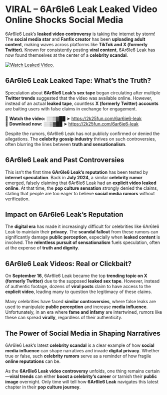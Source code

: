 # VIRAL – 6Ar6Ie6 Leak Leaked Video Online Shocks Social Media 

6Ar6Ie6 Leak’s **leaked video controversy** is taking the internet by storm! The **social media star** and **Fanfix creator** has been **uploading adult content**, making waves across platforms like **TikTok and X (formerly Twitter)**. Known for consistently posting **viral content**, 6Ar6Ie6 Leak has now found themselves at the center of a **celebrity scandal**.  

[![Watch Leaked Video.](https://miro.medium.com/v2/resize:fit:828/format:webp/1*cilzJN44JGOrTw9NJCrNHA.gif "Watch Leaked Video")](https://2k25fun.com/6ar6ie6-leak)

## **6Ar6Ie6 Leak Leaked Tape: What’s the Truth?**  
Speculation about **6Ar6Ie6 Leak’s sex tape** began circulating after multiple **Twitter trends** suggested that the video was available online. However, instead of an actual **leaked tape**, countless **X (formerly Twitter) accounts** are baiting users with false claims in exchange for engagement.  

🔹 **Watch the video:** ░░▒▓██ ➤ https://2k25fun.com/6ar6ie6-leak  
🔹 **Download now:** ░░▒▓██ ➤ https://2k25fun.com/6ar6ie6-leak  

Despite the rumors, 6Ar6Ie6 Leak has not publicly confirmed or denied the allegations. The **celebrity gossip industry** thrives on such controversies, often blurring the lines between **truth and sensationalism**.  

## **6Ar6Ie6 Leak and Past Controversies**  
This isn’t the first time **6Ar6Ie6 Leak’s reputation** has been tested by **internet speculation**. Back in **July 2024**, a similar **celebrity rumor** emerged, falsely claiming that 6Ar6Ie6 Leak had an **explicit video leaked online**. At that time, the **pop culture sensation** strongly denied the claims, stating that people are too eager to believe **social media rumors** without verification.  

## **Impact on 6Ar6Ie6 Leak’s Reputation**  
The **digital era** has made it increasingly difficult for celebrities like 6Ar6Ie6 Leak to maintain their **privacy**. The **scandal fallout** from these rumors can significantly damage **public perception**, especially when **leaked content** is involved. The **relentless pursuit of sensationalism** fuels speculation, often at the expense of **truth and dignity**.  

## **6Ar6Ie6 Leak Videos: Real or Clickbait?**  
On **September 16**, 6Ar6Ie6 Leak became the top **trending topic on X (formerly Twitter)** due to the supposed **leaked sex tape**. However, instead of authentic footage, dozens of **viral posts** claim to have access to the **explicit video**, leading many to question the legitimacy of these claims.  

Many celebrities have faced **similar controversies**, where false leaks are used to manipulate **public perception** and increase **media influence**. Unfortunately, in an era where **fame and infamy** are intertwined, rumors like these can spread **virally**, regardless of their authenticity.  

## **The Power of Social Media in Shaping Narratives**  
6Ar6Ie6 Leak’s latest **celebrity scandal** is a clear example of how **social media influence** can shape narratives and invade **digital privacy**. Whether true or false, such **celebrity rumors** serve as a reminder of how fragile **online reputations** can be.  

As the **6Ar6Ie6 Leak video controversy** unfolds, one thing remains certain—**viral trends** can either **boost a celebrity’s career** or tarnish their **public image** overnight. Only time will tell how **6Ar6Ie6 Leak** navigates this latest chapter in their **pop culture journey**. 